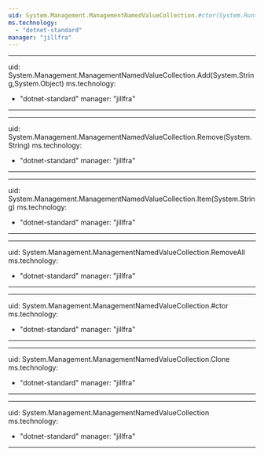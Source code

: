 ```yaml
---
uid: System.Management.ManagementNamedValueCollection.#ctor(System.Runtime.Serialization.SerializationInfo,System.Runtime.Serialization.StreamingContext)
ms.technology: 
  - "dotnet-standard"
manager: "jillfra"
---
```


---
uid: System.Management.ManagementNamedValueCollection.Add(System.String,System.Object)
ms.technology: 
  - "dotnet-standard"
manager: "jillfra"
---

---
uid: System.Management.ManagementNamedValueCollection.Remove(System.String)
ms.technology: 
  - "dotnet-standard"
manager: "jillfra"
---

---
uid: System.Management.ManagementNamedValueCollection.Item(System.String)
ms.technology: 
  - "dotnet-standard"
manager: "jillfra"
---

---
uid: System.Management.ManagementNamedValueCollection.RemoveAll
ms.technology: 
  - "dotnet-standard"
manager: "jillfra"
---

---
uid: System.Management.ManagementNamedValueCollection.#ctor
ms.technology: 
  - "dotnet-standard"
manager: "jillfra"
---

---
uid: System.Management.ManagementNamedValueCollection.Clone
ms.technology: 
  - "dotnet-standard"
manager: "jillfra"
---

---
uid: System.Management.ManagementNamedValueCollection
ms.technology: 
  - "dotnet-standard"
manager: "jillfra"
---
